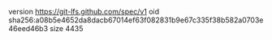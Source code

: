 version https://git-lfs.github.com/spec/v1
oid sha256:a08b5e4652da8dacb67014ef63f082831b9e67c335f38b582a0703e46eed46b3
size 4435

